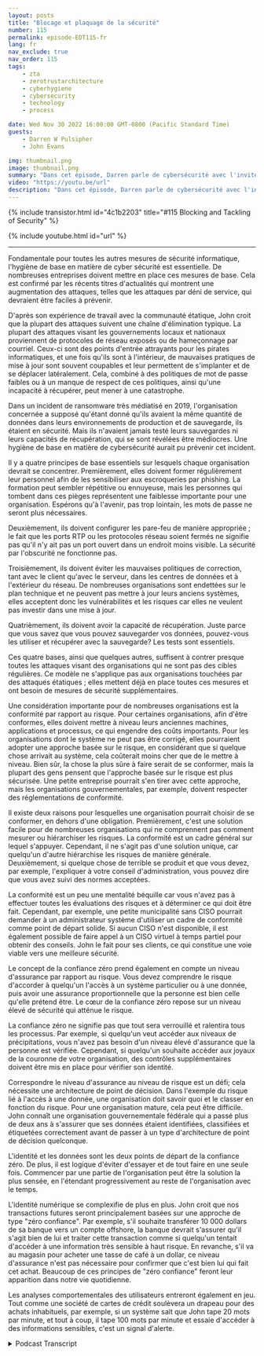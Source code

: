 ```yaml
---
layout: posts
title: "Blocage et plaquage de la sécurité"
number: 115
permalink: episode-EDT115-fr
lang: fr
nav_exclude: true
nav_order: 115
tags:
    - zta
    - zerotrustarchitecture
    - cyberhygiene
    - cybersecurity
    - technology
    - process

date: Wed Nov 30 2022 16:00:00 GMT-0800 (Pacific Standard Time)
guests:
    - Darren W Pulsipher
    - John Evans

img: thumbnail.png
image: thumbnail.png
summary: "Dans cet épisode, Darren parle de cybersécurité avec l'invité récurrent John Evans, conseiller en technologie en chef chez World Wide Technology (WWT)."
video: "https://youtu.be/url"
description: "Dans cet épisode, Darren parle de cybersécurité avec l'invité récurrent John Evans, conseiller en technologie en chef chez World Wide Technology (WWT)."
---
```


<div>
{% include transistor.html id="4c1b2203" title="#115 Blocking and Tackling of Security" %}

{% include youtube.html id="url" %}
</div>

---

Fondamentale pour toutes les autres mesures de sécurité informatique, l'hygiène de base en matière de cyber sécurité est essentielle. De nombreuses entreprises doivent mettre en place ces mesures de base. Cela est confirmé par les récents titres d'actualités qui montrent une augmentation des attaques, telles que les attaques par déni de service, qui devraient être faciles à prévenir.

D'après son expérience de travail avec la communauté étatique, John croit que la plupart des attaques suivent une chaîne d'élimination typique. La plupart des attaques visant les gouvernements locaux et nationaux proviennent de protocoles de réseau exposés ou de hameçonnage par courriel. Ceux-ci sont des points d'entrée attrayants pour les pirates informatiques, et une fois qu'ils sont à l'intérieur, de mauvaises pratiques de mise à jour sont souvent coupables et leur permettent de s'implanter et de se déplacer latéralement. Cela, combiné à des politiques de mot de passe faibles ou à un manque de respect de ces politiques, ainsi qu'une incapacité à récupérer, peut mener à une catastrophe.

Dans un incident de ransomware très médiatisé en 2019, l'organisation concernée a supposé qu'étant donné qu'ils avaient la même quantité de données dans leurs environnements de production et de sauvegarde, ils étaient en sécurité. Mais ils n'avaient jamais testé leurs sauvegardes ni leurs capacités de récupération, qui se sont révélées être médiocres. Une hygiène de base en matière de cybersécurité aurait pu prévenir cet incident.

Il y a quatre principes de base essentiels sur lesquels chaque organisation devrait se concentrer. Premièrement, elles doivent former régulièrement leur personnel afin de les sensibiliser aux escroqueries par phishing. La formation peut sembler répétitive ou ennuyeuse, mais les personnes qui tombent dans ces pièges représentent une faiblesse importante pour une organisation. Espérons qu'à l'avenir, pas trop lointain, les mots de passe ne seront plus nécessaires.

Deuxièmement, ils doivent configurer les pare-feu de manière appropriée ; le fait que les ports RTP ou les protocoles réseau soient fermés ne signifie pas qu'il n'y ait pas un port ouvert dans un endroit moins visible. La sécurité par l'obscurité ne fonctionne pas.

Troisièmement, ils doivent éviter les mauvaises politiques de correction, tant avec le client qu'avec le serveur, dans les centres de données et à l'extérieur du réseau. De nombreuses organisations sont endettées sur le plan technique et ne peuvent pas mettre à jour leurs anciens systèmes, elles acceptent donc les vulnérabilités et les risques car elles ne veulent pas investir dans une mise à jour.

Quatrièmement, ils doivent avoir la capacité de récupération. Juste parce que vous savez que vous pouvez sauvegarder vos données, pouvez-vous les utiliser et récupérer avec la sauvegarde? Les tests sont essentiels.

Ces quatre bases, ainsi que quelques autres, suffisent à contrer presque toutes les attaques visant des organisations qui ne sont pas des cibles régulières. Ce modèle ne s'applique pas aux organisations touchées par des attaques étatiques ; elles mettent déjà en place toutes ces mesures et ont besoin de mesures de sécurité supplémentaires.

Une considération importante pour de nombreuses organisations est la conformité par rapport au risque. Pour certaines organisations, afin d'être conformes, elles doivent mettre à niveau leurs anciennes machines, applications et processus, ce qui engendre des coûts importants. Pour les organisations dont le système ne peut pas être corrigé, elles pourraient adopter une approche basée sur le risque, en considérant que si quelque chose arrivait au système, cela coûterait moins cher que de le mettre à niveau. Bien sûr, la chose la plus sûre à faire serait de se conformer, mais la plupart des gens pensent que l'approche basée sur le risque est plus sécurisée. Une petite entreprise pourrait s'en tirer avec cette approche, mais les organisations gouvernementales, par exemple, doivent respecter des réglementations de conformité.

Il existe deux raisons pour lesquelles une organisation pourrait choisir de se conformer, en dehors d'une obligation. Premièrement, c'est une solution facile pour de nombreuses organisations qui ne comprennent pas comment mesurer ou hiérarchiser les risques. La conformité est un cadre général sur lequel s'appuyer. Cependant, il ne s'agit pas d'une solution unique, car quelqu'un d'autre hiérarchise les risques de manière générale. Deuxièmement, si quelque chose de terrible se produit et que vous devez, par exemple, l'expliquer à votre conseil d'administration, vous pouvez dire que vous avez suivi des normes acceptées.

La conformité est un peu une mentalité béquille car vous n'avez pas à effectuer toutes les évaluations des risques et à déterminer ce qui doit être fait. Cependant, par exemple, une petite municipalité sans CISO pourrait demander à un administrateur système d'utiliser un cadre de conformité comme point de départ solide. Si aucun CISO n'est disponible, il est également possible de faire appel à un CISO virtuel à temps partiel pour obtenir des conseils. John le fait pour ses clients, ce qui constitue une voie viable vers une meilleure sécurité.

Le concept de la confiance zéro prend également en compte un niveau d'assurance par rapport au risque. Vous devez comprendre le risque d'accorder à quelqu'un l'accès à un système particulier ou à une donnée, puis avoir une assurance proportionnelle que la personne est bien celle qu'elle prétend être. Le cœur de la confiance zéro repose sur un niveau élevé de sécurité qui atténue le risque.

La confiance zéro ne signifie pas que tout sera verrouillé et ralentira tous les processus. Par exemple, si quelqu'un veut accéder aux niveaux de précipitations, vous n'avez pas besoin d'un niveau élevé d'assurance que la personne est vérifiée. Cependant, si quelqu'un souhaite accéder aux joyaux de la couronne de votre organisation, des contrôles supplémentaires doivent être mis en place pour vérifier son identité.

Correspondre le niveau d'assurance au niveau de risque est un défi; cela nécessite une architecture de point de décision. Dans l'exemple du risque lié à l'accès à une donnée, une organisation doit savoir quoi et le classer en fonction du risque. Pour une organisation mature, cela peut être difficile. John connaît une organisation gouvernementale fédérale qui a passé plus de deux ans à s'assurer que ses données étaient identifiées, classifiées et étiquetées correctement avant de passer à un type d'architecture de point de décision quelconque.

L'identité et les données sont les deux points de départ de la confiance zéro. De plus, il est logique d'éviter d'essayer et de tout faire en une seule fois. Commencer par une partie de l'organisation peut être la solution la plus sensée, en l'étendant progressivement au reste de l'organisation avec le temps.

L'identité numérique se complexifie de plus en plus. John croit que nos transactions futures seront principalement basées sur une approche de type "zéro confiance". Par exemple, s'il souhaite transférer 10 000 dollars de sa banque vers un compte offshore, la banque devrait s'assurer qu'il s'agit bien de lui et traiter cette transaction comme si quelqu'un tentait d'accéder à une information très sensible à haut risque. En revanche, s'il va au magasin pour acheter une tasse de café à un dollar, ce niveau d'assurance n'est pas nécessaire pour confirmer que c'est bien lui qui fait cet achat. Beaucoup de ces principes de "zéro confiance" feront leur apparition dans notre vie quotidienne.

Les analyses comportementales des utilisateurs entreront également en jeu. Tout comme une société de cartes de crédit soulèvera un drapeau pour des achats inhabituels, par exemple, si un système sait que John tape 20 mots par minute, et tout à coup, il tape 100 mots par minute et essaie d'accéder à des informations sensibles, c'est un signal d'alerte.



<details>
<summary> Podcast Transcript </summary>

<p></p>

</details>
